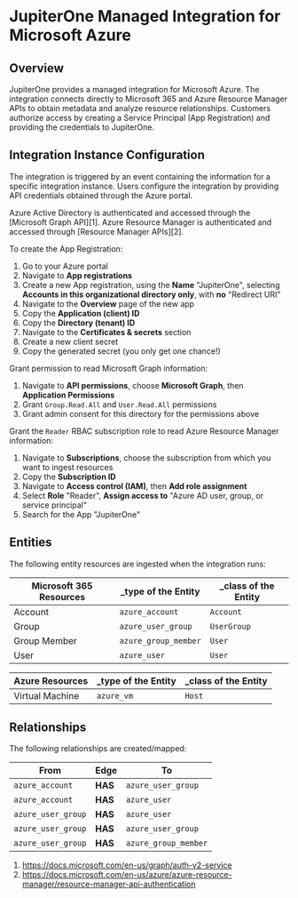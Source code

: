 # JupiterOne Managed Integration for Microsoft Azure

## Overview

JupiterOne provides a managed integration for Microsoft Azure. The integration
connects directly to Microsoft 365 and Azure Resource Manager APIs to obtain
metadata and analyze resource relationships. Customers authorize access by
creating a Service Principal (App Registration) and providing the credentials to
JupiterOne.

## Integration Instance Configuration

The integration is triggered by an event containing the information for a
specific integration instance. Users configure the integration by providing API
credentials obtained through the Azure portal.

Azure Active Directory is authenticated and accessed through the [Microsoft
Graph API][1]. Azure Resource Manager is authenticated and accessed through
[Resource Manager APIs][2].

To create the App Registration:

1. Go to your Azure portal
2. Navigate to **App registrations**
3. Create a new App registration, using the **Name** "JupiterOne", selecting
   **Accounts in this organizational directory only**, with **no** "Redirect
   URI"
4. Navigate to the **Overview** page of the new app
5. Copy the **Application (client) ID**
6. Copy the **Directory (tenant) ID**
7. Navigate to the **Certificates & secrets** section
8. Create a new client secret
9. Copy the generated secret (you only get one chance!)

Grant permission to read Microsoft Graph information:

1. Navigate to **API permissions**, choose **Microsoft Graph**, then
   **Application Permissions**
1. Grant `Group.Read.All` and `User.Read.All` permissions
1. Grant admin consent for this directory for the permissions above

Grant the `Reader` RBAC subscription role to read Azure Resource Manager
information:

1. Navigate to **Subscriptions**, choose the subscription from which you want to
   ingest resources
1. Copy the **Subscription ID**
1. Navigate to **Access control (IAM)**, then **Add role assignment**
1. Select **Role** "Reader", **Assign access to** "Azure AD user, group, or
   service principal"
1. Search for the App "JupiterOne"

## Entities

The following entity resources are ingested when the integration runs:

| Microsoft 365 Resources | \_type of the Entity | \_class of the Entity |
| ----------------------- | -------------------- | --------------------- |
| Account                 | `azure_account`      | `Account`             |
| Group                   | `azure_user_group`   | `UserGroup`           |
| Group Member            | `azure_group_member` | `User`                |
| User                    | `azure_user`         | `User`                |

| Azure Resources | \_type of the Entity | \_class of the Entity |
| --------------- | -------------------- | --------------------- |
| Virtual Machine | `azure_vm`           | `Host`                |

## Relationships

The following relationships are created/mapped:

| From               | Edge    | To                   |
| ------------------ | ------- | -------------------- |
| `azure_account`    | **HAS** | `azure_user_group`   |
| `azure_account`    | **HAS** | `azure_user`         |
| `azure_user_group` | **HAS** | `azure_user`         |
| `azure_user_group` | **HAS** | `azure_user_group`   |
| `azure_user_group` | **HAS** | `azure_group_member` |

1. https://docs.microsoft.com/en-us/graph/auth-v2-service
2. https://docs.microsoft.com/en-us/azure/azure-resource-manager/resource-manager-api-authentication
